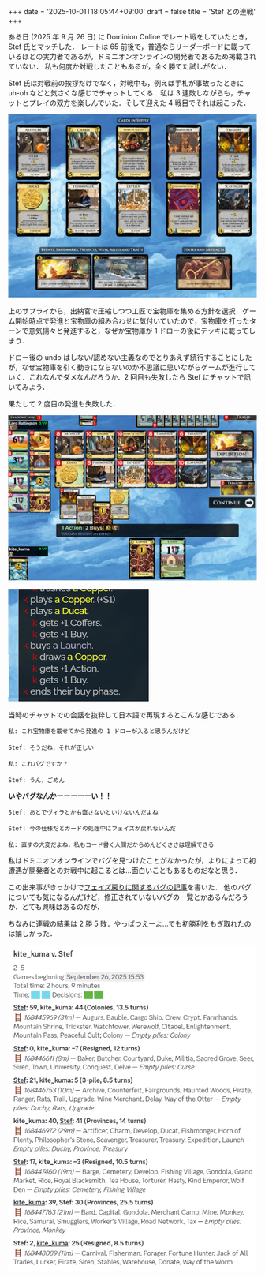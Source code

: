 +++
date = '2025-10-01T18:05:44+09:00'
draft = false
title = 'Stef との連戦'
+++

ある日 (2025 年 9 月 26 日) に Dominion Online でレート戦をしていたとき，Stef 氏とマッチした．
レートは 65 前後で，普通ならリーダーボードに載っているほどの実力者であるが，ドミニオンオンラインの開発者であるため掲載されていない．
私も何度か対戦したこともあるが，全く勝てた試しがない．

Stef 氏は対戦前の挨拶だけでなく，対戦中も，例えば手札が事故ったときに uh-oh などと気さくな感じでチャットしてくる．私は 3 連敗しながらも，チャットとプレイの双方を楽しんでいた．そして迎えた 4 戦目でそれは起こった．

![Artificer, Charm, Develop, Ducat, Fishmonger, Horn of Plenty, Philosopher’s Stone, Scavenger, Treasurer, Treasury, Expedition, Launch](supply.png)

上のサプライから，出納官で圧縮しつつ工匠で宝物庫を集める方針を選択．ゲーム開始時点で発進と宝物庫の組み合わせに気付いていたので，宝物庫を打ったターンで意気揚々と発進すると，なぜか宝物庫が 1 ドローの後にデッキに載ってしまう．

ドロー後の undo はしない/認めない主義なのでとりあえず続行することにしたが，なぜ宝物庫を引く動きにならないのか不思議に思いながらゲームが進行していく．これなんでダメなんだろうか．2 回目も失敗したら Stef にチャットで訊いてみよう．

果たして 2 度目の発進も失敗した．

![発進によるドローより先に宝物庫がデッキトップに置かれるはずが，先にドローされてしまい困惑している](playarea.png)

![当時の対戦ログ](logs.png)

当時のチャットでの会話を抜粋して日本語で再現するとこんな感じである．

```
私: これ宝物庫を載せてから発進の 1 ドローが入ると思うんだけど

Stef: そうだね，それが正しい

私: これバグですか？

Stef: うん，ごめん
```

**いやバグなんかーーーーーい！！**

```
Stef: あとでヴィラとかも直さないといけないんだよね

Stef: 今の仕様だとカードの処理中にフェイズが戻れないんだ

私: 直すの大変だよね，私もコード書く人間だからめんどくささは理解できる
```

私はドミニオンオンラインでバグを見つけたことがなかったが，よりによって初遭遇が開発者との対戦中に起こるとは…面白いこともあるものだなと思う．

この出来事がきっかけで[フェイズ戻りに関するバグの記事](../../dominion_online/phase_switching_bug/index.md)を書いた．
他のバグについても気になるんだけど，修正されていないバグの一覧とかあるんだろうか．とても興味はあるのだが．

ちなみに連戦の結果は 2 勝 5 敗．やっぱつえーよ...でも初勝利をもぎ取れたのは嬉しかった．

![対戦結果](match_summary.png)

